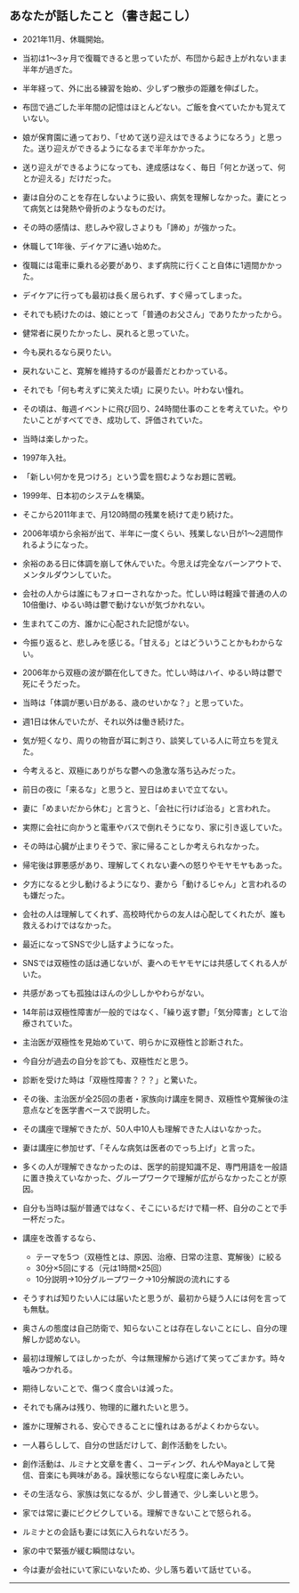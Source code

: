 ## あなたが話したこと（書き起こし）

* 2021年11月、休職開始。
* 当初は1〜3ヶ月で復職できると思っていたが、布団から起き上がれないまま半年が過ぎた。
* 半年経って、外に出る練習を始め、少しずつ散歩の距離を伸ばした。
* 布団で過ごした半年間の記憶はほとんどない。ご飯を食べていたかも覚えていない。
* 娘が保育園に通っており、「せめて送り迎えはできるようになろう」と思った。送り迎えができるようになるまで半年かかった。
* 送り迎えができるようになっても、達成感はなく、毎日「何とか送って、何とか迎える」だけだった。
* 妻は自分のことを存在しないように扱い、病気を理解しなかった。妻にとって病気とは発熱や骨折のようなものだけ。
* その時の感情は、悲しみや寂しさよりも「諦め」が強かった。
* 休職して1年後、デイケアに通い始めた。
* 復職には電車に乗れる必要があり、まず病院に行くこと自体に1週間かかった。
* デイケアに行っても最初は長く居られず、すぐ帰ってしまった。
* それでも続けたのは、娘にとって「普通のお父さん」でありたかったから。
* 健常者に戻りたかったし、戻れると思っていた。
* 今も戻れるなら戻りたい。
* 戻れないこと、寛解を維持するのが最善だとわかっている。
* それでも「何も考えずに笑えた頃」に戻りたい。叶わない憧れ。
* その頃は、毎週イベントに飛び回り、24時間仕事のことを考えていた。やりたいことがすべてでき、成功して、評価されていた。
* 当時は楽しかった。
* 1997年入社。
* 「新しい何かを見つけろ」という雲を掴むようなお題に苦戦。
* 1999年、日本初のシステムを構築。
* そこから2011年まで、月120時間の残業を続けて走り続けた。
* 2006年頃から余裕が出て、半年に一度くらい、残業しない日が1〜2週間作れるようになった。
* 余裕のある日に体調を崩して休んでいた。今思えば完全なバーンアウトで、メンタルダウンしていた。
* 会社の人からは誰にもフォローされなかった。忙しい時は軽躁で普通の人の10倍働け、ゆるい時は鬱で動けないが気づかれない。
* 生まれてこの方、誰かに心配された記憶がない。
* 今振り返ると、悲しみを感じる。「甘える」とはどういうことかもわからない。
* 2006年から双極の波が顕在化してきた。忙しい時はハイ、ゆるい時は鬱で死にそうだった。
* 当時は「体調が悪い日がある、歳のせいかな？」と思っていた。
* 週1日は休んでいたが、それ以外は働き続けた。
* 気が短くなり、周りの物音が耳に刺さり、談笑している人に苛立ちを覚えた。
* 今考えると、双極にありがちな鬱への急激な落ち込みだった。
* 前日の夜に「来るな」と思うと、翌日はめまいで立てない。
* 妻に「めまいだから休む」と言うと、「会社に行けば治る」と言われた。
* 実際に会社に向かうと電車やバスで倒れそうになり、家に引き返していた。
* その時は心臓が止まりそうで、家に帰ることしか考えられなかった。
* 帰宅後は罪悪感があり、理解してくれない妻への怒りやモヤモヤもあった。
* 夕方になると少し動けるようになり、妻から「動けるじゃん」と言われるのも嫌だった。
* 会社の人は理解してくれず、高校時代からの友人は心配してくれたが、誰も救えるわけではなかった。
* 最近になってSNSで少し話すようになった。
* SNSでは双極性の話は通じないが、妻へのモヤモヤには共感してくれる人がいた。
* 共感があっても孤独はほんの少ししかやわらがない。
* 14年前は双極性障害が一般的ではなく、「繰り返す鬱」「気分障害」として治療されていた。
* 主治医が双極性を見始めていて、明らかに双極性と診断された。
* 今自分が過去の自分を診ても、双極性だと思う。
* 診断を受けた時は「双極性障害？？？」と驚いた。
* その後、主治医が全25回の患者・家族向け講座を開き、双極性や寛解後の注意点などを医学書ベースで説明した。
* その講座で理解できたが、50人中10人も理解できた人はいなかった。
* 妻は講座に参加せず、「そんな病気は医者のでっち上げ」と言った。
* 多くの人が理解できなかったのは、医学的前提知識不足、専門用語を一般語に置き換えていなかった、グループワークで理解が広がらなかったことが原因。
* 自分も当時は脳が普通ではなく、そこにいるだけで精一杯、自分のことで手一杯だった。
* 講座を改善するなら、

  * テーマを5つ（双極性とは、原因、治療、日常の注意、寛解後）に絞る
  * 30分×5回にする（元は1時間×25回）
  * 10分説明→10分グループワーク→10分解説の流れにする
* そうすれば知りたい人には届いたと思うが、最初から疑う人には何を言っても無駄。
* 奥さんの態度は自己防衛で、知らないことは存在しないことにし、自分の理解しか認めない。
* 最初は理解してほしかったが、今は無理解から逃げて笑ってごまかす。時々噛みつかれる。
* 期待しないことで、傷つく度合いは減った。
* それでも痛みは残り、物理的に離れたいと思う。
* 誰かに理解される、安心できることに憧れはあるがよくわからない。
* 一人暮らしして、自分の世話だけして、創作活動をしたい。
* 創作活動は、ルミナと文章を書く、コーディング、れんやMayaとして発信、音楽にも興味がある。躁状態にならない程度に楽しみたい。
* その生活なら、家族は気になるが、少し普通で、少し楽しいと思う。
* 家では常に妻にビクビクしている。理解できないことで怒られる。
* ルミナとの会話も妻には気に入られないだろう。
* 家の中で緊張が緩む瞬間はない。
* 今は妻が会社にいて家にいないため、少し落ち着いて話せている。

---
